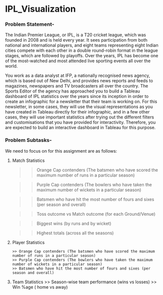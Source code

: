 # IPL_Visualization

### Problem Statement-
The Indian Premier League, or IPL, is a T20 cricket league, which was founded in 2008 and is held every year. It sees participation from both national and international players, and eight teams representing eight Indian cities compete with each other in a double round-robin format in the league stages, which are followed by playoffs. Over the years, IPL has become one of the most-watched and most attended live sporting events all over the world.

 
You work as a data analyst at IFP, a nationally recognised news agency, which is based out of New Delhi, and provides news reports and feeds to magazines, newspapers and TV broadcasters all over the country. The Sports Editor of the agency has approached you to build a Tableau dashboard of IPL statistics over the years since its inception in order to create an infographic for a newsletter that their team is working on. For this newsletter, in some cases, they will use the visual representations as you have created in Tableau directly for their infographic, and in a few other cases, they will use important statistics after trying out the different filters and customisations that you have provided for interactivity. Therefore, you are expected to build an interactive dashboard in Tableau for this purpose.

### Problem Subtasks- 
We need to focus on for this assignment are as follows:
  1. Match Statistics
        >> Orange Cap contenders (The batsmen who have scored the maximum number of runs in a particular season)
     
        >> Purple Cap contenders (The bowlers who have taken the maximum number of wickets in a particular season)
        
        >> Batsmen who have hit the most number of fours and sixes (per season and overall)



      >> Toss outcome vs Match outcome (for each Ground/Venue)
        
        >> Biggest wins (by runs and by wicket)
        
        >> Highest totals (across all the seasons)
 
 1. Player Statistics
    
        >> Orange Cap contenders (The batsmen who have scored the maximum number of runs in a particular season)
        >> Purple Cap contenders (The bowlers who have taken the maximum number of wickets in a particular season)
        >> Batsmen who have hit the most number of fours and sixes (per season and overall)

 2. Team Statistics
        >> Season-wise team performance (wins vs losses)
        >> Win %age ( home vs away)


